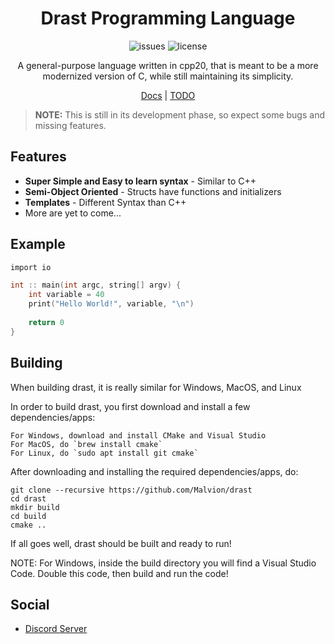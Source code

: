 <div align="center">

# Drast Programming Language

![issues](https://img.shields.io/github/issues/Malvion/drast?style=flat-square)
![license](https://img.shields.io/github/license/Malvion/drast?style=flat-square)

A general-purpose language written in cpp20, that is meant to be a more modernized version of C, while still maintaining
its simplicity.

[Docs](docs/docs.md) | [TODO](TODO.md)

</div>

> **NOTE:** This is still in its development phase, so expect some bugs and missing features.

## Features

- **Super Simple and Easy to learn syntax** - Similar to C++
- **Semi-Object Oriented** - Structs have functions and initializers
- **Templates** - Different Syntax than C++
- More are yet to come...

## Example

```c
import io

int :: main(int argc, string[] argv) {
    int variable = 40
    print("Hello World!", variable, "\n")
    
    return 0
}
```

## Building

When building drast, it is really similar for Windows, MacOS, and Linux

In order to build drast, you first download and install a few dependencies/apps:

    For Windows, download and install CMake and Visual Studio
    For MacOS, do `brew install cmake`
    For Linux, do `sudo apt install git cmake`

After downloading and installing the required dependencies/apps, do:

```batch
git clone --recursive https://github.com/Malvion/drast
cd drast
mkdir build
cd build
cmake ..
```

If all goes well, drast should be built and ready to run!

NOTE: For Windows, inside the build directory you will find a Visual Studio Code. Double this code, then build and run
the code!

## Social

- [Discord Server](https://discord.gg/ZbmHzNmzPH)
